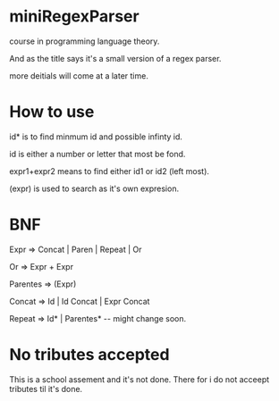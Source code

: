 miniRegexParser
===============
course in programming language theory.

And as the title says it's a small version of a regex parser.

more deitials will come at a later time.

How to use
==========

id* is to find minmum id and possible infinty id.

id is either a number or letter that most be fond.

expr1+expr2  means to find either id1 or id2 (left most).

(expr) is used to search as it's own expresion.


BNF
===
Expr => Concat | Paren | Repeat | Or

Or => Expr + Expr

Parentes => (Expr)

Concat => Id | Id Concat | Expr Concat

Repeat => Id* | Parentes*  -- might change soon.

No tributes accepted
====================

This is a school assement and it's not done.
There for i do not acceept tributes til it's done.

